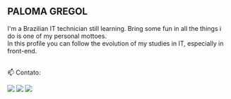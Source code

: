 <div style="margin-bottom: 10rem;">
    
##

<p align="left" width="20rem"> 

<h2>PALOMA GREGOL</h2>
    
  I'm a Brazilian IT technician still learning. Bring some fun in all the things i do is one of my personal mottoes.<br/> In this profile you can follow the evolution of my studies in IT, especially in front-end.
  </br>
  </br>

</p>

<p align="left">
  📫 Contato: 
</p>

<p align="left">
  <a target="_blank" href="paloma.alvarenga@proton.me" alt="Gmail">
  <img src="https://img.shields.io/badge/-Gmail-FF0000?style=flat-square&labelColor=FF0000&logo=gmail&logoColor=white&link=LINK-DO-SEU-EMAIL" /></a>

  <a target="_blank" href="www.linkedin.com/in/paloma-alvarenga-6b64532a5" alt="Linkedin">
  <img src="https://img.shields.io/badge/-Linkedin-0e76a8?style=flat-square&logo=Linkedin&logoColor=white&link=www.linkedin.com/in/paloma-alvarenga-6b64532a5" /></a>

  <a target="_blank" href="https://codepen.io/hum-hum" alt="codepen.io">
  <img src="https://img.shields.io/badge/-Codepen.io-white?style=flat-square&labelColor=white&logo=codepen&logoColor=141010&link=https://codepen.io/hum-hum"/></a>
</p>  
</div>


#  
##

<div align="center" style="width: 100vh; ">
  <img style="max-width: 23vh;  height: 25vh;"  src="https://github-readme-stats.vercel.app/api/top-langs/?username=gregol-PALOMA&count_private=true&bg_color=30,6892d5,79d1c3&title_color=fff&text_color=fff&text_size=30">
<!--   <img style="max-width: 23vh;  height: 25vh;" src="https://github-readme-stats.vercel.app/api?username=gregol-PALOMA&count_private=true&show_icons=true&bg_color=30,6892d5,79d1c3&title_color=fff&text_color=fff&include_all_commits=true&text_size=30"> -->
</div>




<!--
**gregol-PALOMA/gregol-PALOMA** is a ✨ _special_ ✨ repository because its `README.md` (this file) appears on your GitHub profile.

Here are some ideas to get you started:

- 🔭 I’m currently working on ...
- 🌱 I’m currently learning ...
- 👯 I’m looking to collaborate on ...
- 🤔 I’m looking for help with ...
- 💬 Ask me about ...
- 📫 How to reach me: ...
- 😄 Pronouns: ...
- ⚡ Fun fact: ...
-->
